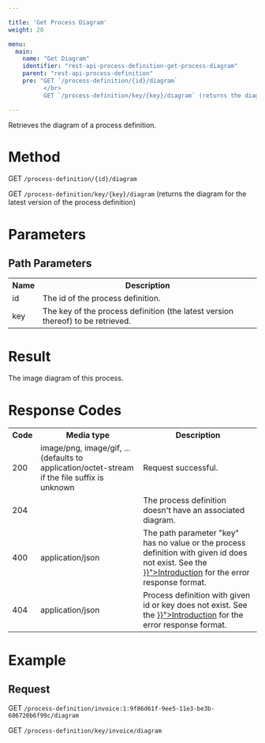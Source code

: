 ```yaml
---

title: 'Get Process Diagram'
weight: 20

menu:
  main:
    name: "Get Diagram"
    identifier: "rest-api-process-definition-get-process-diagram"
    parent: "rest-api-process-definition"
    pre: "GET `/process-definition/{id}/diagram`
          </br>
          GET `/process-definition/key/{key}/diagram` (returns the diagram for the latest version of the process definition)"

---
```


Retrieves the diagram of a process definition.


# Method

GET `/process-definition/{id}/diagram`

GET `/process-definition/key/{key}/diagram` (returns the diagram for the latest version of the process definition)


# Parameters

## Path Parameters

<table class="table table-striped">
  <tr>
    <th>Name</th>
    <th>Description</th>
  </tr>
  <tr>
    <td>id</td>
    <td>The id of the process definition.</td>
  </tr>
  <tr>
    <td>key</td>
    <td>The key of the process definition (the latest version thereof) to be retrieved.</td>
  </tr>
</table>


# Result

The image diagram of this process.

# Response Codes

<table class="table table-striped">
  <tr>
    <th>Code</th>
    <th>Media type</th>
    <th>Description</th>
  </tr>
  <tr>
    <td>200</td>
    <td>image/png, image/gif, ... (defaults to application/octet-stream if the file suffix is unknown</td>
    <td>Request successful.</td>
  </tr>
  <tr>
    <td>204</td>
    <td></td>
    <td>The process definition doesn't have an associated diagram.</td>
  </tr>
  <tr>
    <td>400</td>
    <td>application/json</td>
    <td>The path parameter "key" has no value or the process definition with given id does not exist.
        See the <a href="{{< ref "/reference/rest/overview/_index.md#error-handling" >}}">Introduction</a> for the error response format.</td>
  </tr>
  <tr>
    <td>404</td>
    <td>application/json</td>
    <td>Process definition with given id or key does not exist.
        See the <a href="{{< ref "/reference/rest/overview/_index.md#error-handling" >}}">Introduction</a> for the error response format.</td>
  </tr>
</table>


# Example

## Request

GET `/process-definition/invoice:1:9f86d61f-9ee5-11e3-be3b-606720b6f99c/diagram`

GET `/process-definition/key/invoice/diagram`
